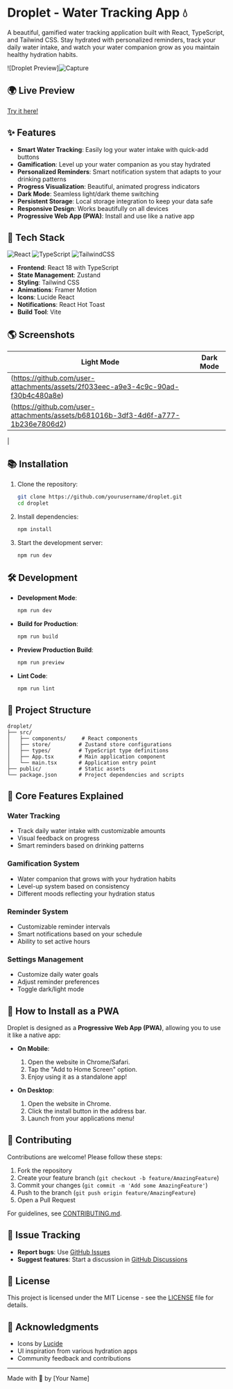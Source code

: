 # Droplet - Water Tracking App 💧

A beautiful, gamified water tracking application built with React, TypeScript, and Tailwind CSS. Stay hydrated with personalized reminders, track your daily water intake, and watch your water companion grow as you maintain healthy hydration habits.

![Droplet Preview]![Capture](https://github.com/user-attachments/assets/d47e945c-c57b-44c0-812f-75a453143c7b)


## 🌍 Live Preview
[Try it here!](https://amazing-alfajores-61b61e.netlify.app/)

## ✨ Features

- **Smart Water Tracking**: Easily log your water intake with quick-add buttons
- **Gamification**: Level up your water companion as you stay hydrated
- **Personalized Reminders**: Smart notification system that adapts to your drinking patterns
- **Progress Visualization**: Beautiful, animated progress indicators
- **Dark Mode**: Seamless light/dark theme switching
- **Persistent Storage**: Local storage integration to keep your data safe
- **Responsive Design**: Works beautifully on all devices
- **Progressive Web App (PWA)**: Install and use like a native app

## 🚀 Tech Stack

![React](https://img.shields.io/badge/React-18-blue?style=flat&logo=react) ![TypeScript](https://img.shields.io/badge/TypeScript-4.9-blue?style=flat&logo=typescript) ![TailwindCSS](https://img.shields.io/badge/TailwindCSS-v3-blue?style=flat&logo=tailwindcss)

- **Frontend**: React 18 with TypeScript
- **State Management**: Zustand
- **Styling**: Tailwind CSS
- **Animations**: Framer Motion
- **Icons**: Lucide React
- **Notifications**: React Hot Toast
- **Build Tool**: Vite

## 🌎 Screenshots

| Light Mode | Dark Mode |
|------------|------------|
| (https://github.com/user-attachments/assets/2f033eec-a9e3-4c9c-90ad-f30b4c480a8e)
 | (https://github.com/user-attachments/assets/b681016b-3df3-4d6f-a777-1b236e7806d2)
 |

## 📚 Installation

1. Clone the repository:
   ```bash
   git clone https://github.com/yourusername/droplet.git
   cd droplet
   ```
2. Install dependencies:
   ```bash
   npm install
   ```
3. Start the development server:
   ```bash
   npm run dev
   ```

## 🛠️ Development

- **Development Mode**:
  ```bash
  npm run dev
  ```
- **Build for Production**:
  ```bash
  npm run build
  ```
- **Preview Production Build**:
  ```bash
  npm run preview
  ```
- **Lint Code**:
  ```bash
  npm run lint
  ```

## 🏰 Project Structure

```
droplet/
├── src/
│   ├── components/     # React components
│   ├── store/         # Zustand store configurations
│   ├── types/         # TypeScript type definitions
│   ├── App.tsx        # Main application component
│   └── main.tsx       # Application entry point
├── public/            # Static assets
└── package.json       # Project dependencies and scripts
```

## 🎯 Core Features Explained

### Water Tracking
- Track daily water intake with customizable amounts
- Visual feedback on progress
- Smart reminders based on drinking patterns

### Gamification System
- Water companion that grows with your hydration habits
- Level-up system based on consistency
- Different moods reflecting your hydration status

### Reminder System
- Customizable reminder intervals
- Smart notifications based on your schedule
- Ability to set active hours

### Settings Management
- Customize daily water goals
- Adjust reminder preferences
- Toggle dark/light mode

## 📱 How to Install as a PWA

Droplet is designed as a **Progressive Web App (PWA)**, allowing you to use it like a native app:

- **On Mobile**:
  1. Open the website in Chrome/Safari.
  2. Tap the "Add to Home Screen" option.
  3. Enjoy using it as a standalone app!

- **On Desktop**:
  1. Open the website in Chrome.
  2. Click the install button in the address bar.
  3. Launch from your applications menu!

## 🤝 Contributing

Contributions are welcome! Please follow these steps:

1. Fork the repository
2. Create your feature branch (`git checkout -b feature/AmazingFeature`)
3. Commit your changes (`git commit -m 'Add some AmazingFeature'`)
4. Push to the branch (`git push origin feature/AmazingFeature`)
5. Open a Pull Request

For guidelines, see [CONTRIBUTING.md](CONTRIBUTING.md).

## 📜 Issue Tracking

- **Report bugs**: Use [GitHub Issues](https://github.com/yourusername/droplet/issues)
- **Suggest features**: Start a discussion in [GitHub Discussions](https://github.com/yourusername/droplet/discussions)

## 📄 License

This project is licensed under the MIT License - see the [LICENSE](LICENSE) file for details.

## 🙏 Acknowledgments

- Icons by [Lucide](https://lucide.dev)
- UI inspiration from various hydration apps
- Community feedback and contributions

---

Made with 💙 by [Your Name]


